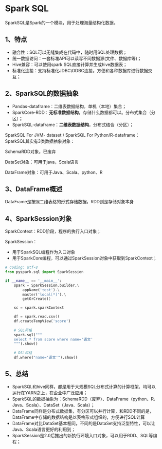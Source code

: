 # Spark SQL

SparkSQL是Spark的一个模块，用于处理海量结构化数据。

## 1、特点

- 融合性：SQL可以无缝集成在代码中，随时用SQL处理数据；
- 统一数据访问：一套标准API可以读写不同数据源(文件、数据库等)；
- Hive兼容：可以使用spark SQL直接计算并生成hive数据表；
- 标准化连接：支持标准化JDBC\ODBC连接，方便和各种数据库进行数据交互；

## 2、SparkSQL的数据抽象

- Pandas-dataframe：二维表数据结构，单机（本地）集合；
- SparkCore-RDD：**无标准数据结构**，存储什么数据都可以。分布式集合（分区）；
- SparkSQL-dataframe：**二维表数据结构**，分布式结合（分区）；

SparkSQL For JVM- dataset / SparkSQL For  Python/R-dataframe：SparkSQL其实有3类数据抽象对象：

SchemaRDD对象，已废弃

DataSet对象：可用于java，Scala语言

DataFrame对象：可用于Java、Scala、python、R

## 3、DataFrame概述

DataFrame是按照二维表格的形式存储数据，RDD则是存储对象本身

## 4、SparkSession对象

SparkContext：RDD阶段，程序的执行入口对象；

SparkSession：

- 用于SparkSQL编程作为入口对象
- 用于SparkCore编程，可以通过SparkSession对象中获取到SparkContext；

```python
# coding: utf-8
from pyspark.sql import SparkSession

if __name__ == '__main__':
    spark = SparkSession.builder.\
        appName('test').\
        master('local[*]').\
        getOrCreate()

    sc = spark.sparkContext

    df = spark.read.csv()
    df.createTempView('score')
    
    # SQL风格
    spark.sql("""
    select * from score where name='语文'
    """).show()
    
    # DSL风格
    df.where("name='语文'").show()
```

## 5、总结

- SparkSQL和hive同样，都是用于大规模SQL分布式计算的计算框架，均可以运行在YARN之上，在企业中广泛应用；
- SparkSQL的数据抽象为：SchemaRDD（废弃）、DataFrame（python、R、Java、Scala）、DataSet（Java、Scala）；
- DataFrame同样是分布式数据集，有分区可以并行计算，和RDD不同的是，DataFrame中存储的数据结构是以表格形式组织的，方便进行SQL计算
- DataFrame对比DataSet基本相同，不同的是DataSet支持泛型特性，可以让Java、Scala语言更好的利用到；
- SparkSession是2.0后推出的新执行环境入口对象，可以用于RDD、SQL等编程；